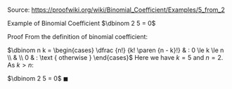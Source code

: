 # 

Source: https://proofwiki.org/wiki/Binomial_Coefficient/Examples/5_from_2

Example of Binomial Coefficient
$\dbinom 2 5 = 0$


Proof
From the definition of binomial coefficient:

$\dbinom n k = \begin{cases}
\dfrac {n!} {k! \paren {n - k}!} & : 0 \le k \le n \\
& \\
0 & : \text { otherwise } \end{cases}$
Here we have $k = 5$ and $n = 2$.
As $k > n$:

$\dbinom 2 5 = 0$
$\blacksquare$





